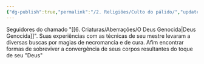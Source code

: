 ```yaml
---
{"dg-publish":true,"permalink":"/2. Religiões/Culto do pálido/","updated":"2025-06-15T20:37:02.133-03:00"}
---
```


Seguidores do chamado "[[6. Criaturas/Aberrações/O Deus Genocida\|Deus Genocida]]". Suas experiências com as técnicas de seu mestre levaram a diversas buscas por magias de necromancia e de cura. Afim encontrar formas de sobreviver a convergência de seus corpos resultantes do toque de seu "Deus"